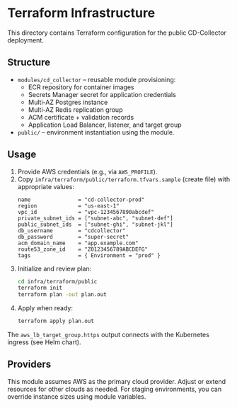 # Terraform Infrastructure

This directory contains Terraform configuration for the public CD-Collector deployment.

## Structure

- `modules/cd_collector` – reusable module provisioning:
  - ECR repository for container images
  - Secrets Manager secret for application credentials
  - Multi-AZ Postgres instance
  - Multi-AZ Redis replication group
  - ACM certificate + validation records
  - Application Load Balancer, listener, and target group
- `public/` – environment instantiation using the module.

## Usage

1. Provide AWS credentials (e.g., via `AWS_PROFILE`).
2. Copy `infra/terraform/public/terraform.tfvars.sample` (create file) with appropriate values:
   ```hcl
   name               = "cd-collector-prod"
   region             = "us-east-1"
   vpc_id             = "vpc-1234567890abcdef"
   private_subnet_ids = ["subnet-abc", "subnet-def"]
   public_subnet_ids  = ["subnet-ghi", "subnet-jkl"]
   db_username        = "cdcollector"
   db_password        = "super-secret"
   acm_domain_name    = "app.example.com"
   route53_zone_id    = "Z0123456789ABCDEFG"
   tags               = { Environment = "prod" }
   ```
3. Initialize and review plan:
   ```bash
   cd infra/terraform/public
   terraform init
   terraform plan -out plan.out
   ```
4. Apply when ready:
   ```bash
   terraform apply plan.out
   ```

The `aws_lb_target_group.https` output connects with the Kubernetes ingress (see Helm chart).

## Providers

This module assumes AWS as the primary cloud provider. Adjust or extend resources for other clouds as needed. For staging environments, you can override instance sizes using module variables.
